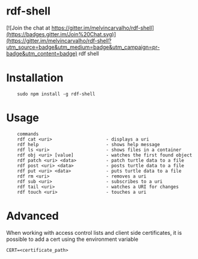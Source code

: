 # rdf-shell

[![Join the chat at https://gitter.im/melvincarvalho/rdf-shell](https://badges.gitter.im/Join%20Chat.svg)](https://gitter.im/melvincarvalho/rdf-shell?utm_source=badge&utm_medium=badge&utm_campaign=pr-badge&utm_content=badge)
rdf shell

# Installation

```
    sudo npm install -g rdf-shell
```

# Usage

```
    commands
    rdf cat <uri>                    - displays a uri
    rdf help                         - shows help message
    rdf ls <uri>                     - shows files in a container
    rdf obj <uri> [value]            - watches the first found object
    rdf patch <uri> <data>           - patch turtle data to a file
    rdf post <uri> <data>            - posts turtle data to a file
    rdf put <uri> <data>             - puts turtle data to a file
    rdf rm <uri>                     - removes a uri
    rdf sub <uri>                    - subscribes to a uri
    rdf tail <uri>                   - watches a URI for changes
    rdf touch <uri>                  - touches a uri
```

# Advanced

When working with access control lists and client side certificates, it is possible to add a cert using the environment variable

    CERT=<certificate_path>

